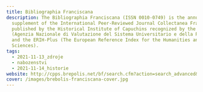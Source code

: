 ```yaml
---
title: Bibliographia Franciscana
description: The Bibliographia Franciscana (ISSN 0010-0749) is the annual
  supplement of the International Peer-Reviewed Journal Collectanea Franciscana
  published by the Historical Institute of Capuchins recognized by the ANVUR
  (Agenzia Nazionale di Valutazione del Sistema Universitario e della Ricerca)
  and the ERIH-Plus (The European Reference Index for the Humanities and social
  Sciences).
tags:
  - 2021-11-13_zdroje
  - nabozenstvi
  - 2021-11-14_historie
website: http://cpps.brepolis.net/bf/search.cfm?action=search_advanced&
cover: /images/brebolis-franciscana-cover.jpg
---
```

